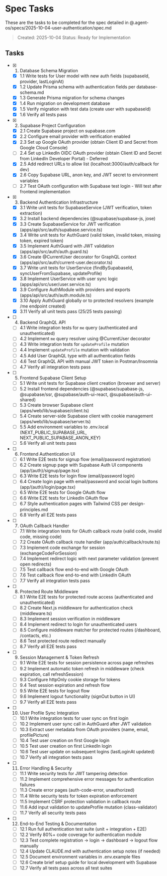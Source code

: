 # Spec Tasks

These are the tasks to be completed for the spec detailed in @.agent-os/specs/2025-10-04-user-authentication/spec.md

> Created: 2025-10-04
> Status: Ready for Implementation

## Tasks

- [x] 1. Database Schema Migration
  - [x] 1.1 Write tests for User model with new auth fields (supabaseId, provider, lastLoginAt)
  - [x] 1.2 Update Prisma schema with authentication fields per database-schema.md
  - [x] 1.3 Generate Prisma migration for schema changes
  - [x] 1.4 Run migration on development database
  - [x] 1.5 Verify migration with test data (create user with supabaseId)
  - [x] 1.6 Verify all tests pass

- [x] 2. Supabase Project Configuration
  - [x] 2.1 Create Supabase project on supabase.com
  - [x] 2.2 Configure email provider with verification enabled
  - [x] 2.3 Set up Google OAuth provider (obtain Client ID and Secret from Google Cloud Console)
  - [ ] 2.4 Set up LinkedIn OIDC OAuth provider (obtain Client ID and Secret from LinkedIn Developer Portal) - Deferred
  - [x] 2.5 Add redirect URLs to allow list (localhost:3000/auth/callback for dev)
  - [x] 2.6 Copy Supabase URL, anon key, and JWT secret to environment variables
  - [ ] 2.7 Test OAuth configuration with Supabase test login - Will test after frontend implementation

- [x] 3. Backend Authentication Infrastructure
  - [x] 3.1 Write unit tests for SupabaseService (JWT verification, token extraction)
  - [x] 3.2 Install backend dependencies (@supabase/supabase-js, jose)
  - [x] 3.3 Create SupabaseService for JWT verification (apps/api/src/auth/supabase.service.ts)
  - [x] 3.4 Write unit tests for AuthGuard (valid token, invalid token, missing token, expired token)
  - [x] 3.5 Implement AuthGuard with JWT validation (apps/api/src/auth/auth.guard.ts)
  - [x] 3.6 Create @CurrentUser decorator for GraphQL context (apps/api/src/auth/current-user.decorator.ts)
  - [x] 3.7 Write unit tests for UserService (findBySupabaseId, syncUserFromSupabase, updateProfile)
  - [x] 3.8 Implement UserService with user sync logic (apps/api/src/user/user.service.ts)
  - [x] 3.9 Configure AuthModule with providers and exports (apps/api/src/auth/auth.module.ts)
  - [x] 3.10 Apply AuthGuard globally or to protected resolvers (example /me endpoint created)
  - [x] 3.11 Verify all unit tests pass (25/25 tests passing)

- [ ] 4. Backend GraphQL API
  - [ ] 4.1 Write integration tests for `me` query (authenticated and unauthenticated)
  - [ ] 4.2 Implement `me` query resolver using @CurrentUser decorator
  - [ ] 4.3 Write integration tests for `updateProfile` mutation
  - [ ] 4.4 Implement `updateProfile` mutation with validation
  - [ ] 4.5 Add User GraphQL type with all authentication fields
  - [ ] 4.6 Test GraphQL API with manual JWT token in Postman/Insomnia
  - [ ] 4.7 Verify all integration tests pass

- [ ] 5. Frontend Supabase Client Setup
  - [ ] 5.1 Write unit tests for Supabase client creation (browser and server)
  - [ ] 5.2 Install frontend dependencies (@supabase/supabase-js, @supabase/ssr, @supabase/auth-ui-react, @supabase/auth-ui-shared)
  - [ ] 5.3 Create browser Supabase client (apps/web/lib/supabase/client.ts)
  - [ ] 5.4 Create server-side Supabase client with cookie management (apps/web/lib/supabase/server.ts)
  - [ ] 5.5 Add environment variables to .env.local (NEXT_PUBLIC_SUPABASE_URL, NEXT_PUBLIC_SUPABASE_ANON_KEY)
  - [ ] 5.6 Verify all unit tests pass

- [ ] 6. Frontend Authentication UI
  - [ ] 6.1 Write E2E tests for signup flow (email/password registration)
  - [ ] 6.2 Create signup page with Supabase Auth UI components (app/(auth)/signup/page.tsx)
  - [ ] 6.3 Write E2E tests for login flow (email/password login)
  - [ ] 6.4 Create login page with email/password and social login buttons (app/(auth)/login/page.tsx)
  - [ ] 6.5 Write E2E tests for Google OAuth flow
  - [ ] 6.6 Write E2E tests for LinkedIn OAuth flow
  - [ ] 6.7 Style authentication pages with Tailwind CSS per design-principles.md
  - [ ] 6.8 Verify all E2E tests pass

- [ ] 7. OAuth Callback Handler
  - [ ] 7.1 Write integration tests for OAuth callback route (valid code, invalid code, missing code)
  - [ ] 7.2 Create OAuth callback route handler (app/auth/callback/route.ts)
  - [ ] 7.3 Implement code exchange for session (exchangeCodeForSession)
  - [ ] 7.4 Implement redirect logic with next parameter validation (prevent open redirects)
  - [ ] 7.5 Test callback flow end-to-end with Google OAuth
  - [ ] 7.6 Test callback flow end-to-end with LinkedIn OAuth
  - [ ] 7.7 Verify all integration tests pass

- [ ] 8. Protected Route Middleware
  - [ ] 8.1 Write E2E tests for protected route access (authenticated and unauthenticated)
  - [ ] 8.2 Create Next.js middleware for authentication check (middleware.ts)
  - [ ] 8.3 Implement session verification in middleware
  - [ ] 8.4 Implement redirect to login for unauthenticated users
  - [ ] 8.5 Configure middleware matcher for protected routes (/dashboard, /contacts, etc.)
  - [ ] 8.6 Test protected route redirect manually
  - [ ] 8.7 Verify all E2E tests pass

- [ ] 9. Session Management & Token Refresh
  - [ ] 9.1 Write E2E tests for session persistence across page refreshes
  - [ ] 9.2 Implement automatic token refresh in middleware (check expiration, call refreshSession)
  - [ ] 9.3 Configure httpOnly cookie storage for tokens
  - [ ] 9.4 Test session expiration and refresh flow
  - [ ] 9.5 Write E2E tests for logout flow
  - [ ] 9.6 Implement logout functionality (signOut button in UI)
  - [ ] 9.7 Verify all E2E tests pass

- [ ] 10. User Profile Sync Integration
  - [ ] 10.1 Write integration tests for user sync on first login
  - [ ] 10.2 Implement user sync call in AuthGuard after JWT validation
  - [ ] 10.3 Extract user metadata from OAuth providers (name, email, profilePicture)
  - [ ] 10.4 Test user creation on first Google login
  - [ ] 10.5 Test user creation on first LinkedIn login
  - [ ] 10.6 Test user update on subsequent logins (lastLoginAt updated)
  - [ ] 10.7 Verify all integration tests pass

- [ ] 11. Error Handling & Security
  - [ ] 11.1 Write security tests for JWT tampering detection
  - [ ] 11.2 Implement comprehensive error messages for authentication failures
  - [ ] 11.3 Create error pages (auth-code-error, unauthorized)
  - [ ] 11.4 Write security tests for token expiration enforcement
  - [ ] 11.5 Implement CSRF protection validation in callback route
  - [ ] 11.6 Add input validation to updateProfile mutation (class-validator)
  - [ ] 11.7 Verify all security tests pass

- [ ] 12. End-to-End Testing & Documentation
  - [ ] 12.1 Run full authentication test suite (unit + integration + E2E)
  - [ ] 12.2 Verify 80%+ code coverage for authentication module
  - [ ] 12.3 Test complete registration → login → dashboard → logout flow manually
  - [ ] 12.4 Update CLAUDE.md with authentication setup notes (if needed)
  - [ ] 12.5 Document environment variables in .env.example files
  - [ ] 12.6 Create brief setup guide for local development with Supabase
  - [ ] 12.7 Verify all tests pass across all test suites
